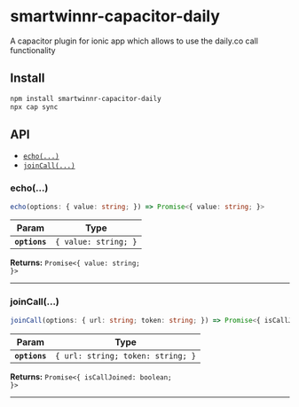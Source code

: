 # smartwinnr-capacitor-daily

A capacitor plugin for ionic app which allows to use the daily.co call functionality

## Install

```bash
npm install smartwinnr-capacitor-daily
npx cap sync
```

## API

<docgen-index>

* [`echo(...)`](#echo)
* [`joinCall(...)`](#joincall)

</docgen-index>

<docgen-api>
<!--Update the source file JSDoc comments and rerun docgen to update the docs below-->

### echo(...)

```typescript
echo(options: { value: string; }) => Promise<{ value: string; }>
```

| Param         | Type                            |
| ------------- | ------------------------------- |
| **`options`** | <code>{ value: string; }</code> |

**Returns:** <code>Promise&lt;{ value: string; }&gt;</code>

--------------------


### joinCall(...)

```typescript
joinCall(options: { url: string; token: string; }) => Promise<{ isCallJoined: boolean; }>
```

| Param         | Type                                         |
| ------------- | -------------------------------------------- |
| **`options`** | <code>{ url: string; token: string; }</code> |

**Returns:** <code>Promise&lt;{ isCallJoined: boolean; }&gt;</code>

--------------------

</docgen-api>
